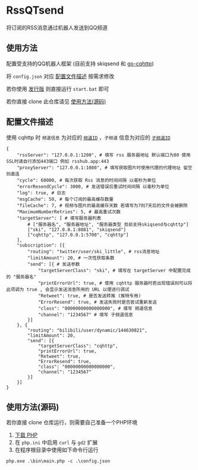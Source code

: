 # RssQTsend
将订阅的RSS消息通过机器人发送到QQ频道

## 使用方法

配置受支持的QQ机器人框架 (目前支持 skiqsend 和 [go-cqhttp](https://github.com/Mrs4s/go-cqhttp/))

将 `config.json` 对应 [配置文件描述](#配置文件描述) 按需求修改

若你使用 [发行版](https://github.com/skilittle/RssQTsend/releases) 则直接运行 `start.bat` 即可

若你直接 clone 此仓库请见 [使用方法(源码)](#使用方法源码)

## 配置文件描述

使用 cqhttp 时 `频道信息` 为对应的 [`频道ID`](https://github.com/Mrs4s/go-cqhttp/blob/master/docs/guild.md#%E6%94%B6%E5%88%B0%E9%A2%91%E9%81%93%E6%B6%88%E6%81%AF) ，`子频道` 信息为对应的 [`子频道ID`](https://github.com/Mrs4s/go-cqhttp/blob/master/docs/guild.md#%E6%94%B6%E5%88%B0%E9%A2%91%E9%81%93%E6%B6%88%E6%81%AF)

```
{
	"rssServer": "127.0.0.1:1200", # 填写 rss 服务器地址 默认端口为80 使用SSL时请自行添加443端口 例如 rsshub.app:443
	"proxyServer": "127.0.0.1:1080", # 填写获取图片时使用代理的代理地址 留空则直连
	"cycle": 60000, # 每次获取 Rss 消息的时间间隔 以毫秒为单位
	"errorResendCycle": 3000, # 发送错误后重试时间间隔 以毫秒为单位
	"log": true, # 日志
	"msgCache": 50, # 每个订阅的最高缓存数量
	"fileCache": 7, # 视频与图片的最高缓存天数 若填写为7则7天后的文件会被删除
	"MaximumNumberRetries": 5, # 最高重试次数
	"targetServer": [ # 填写服务器列表
		# ["服务器名", "服务器地址", "服务器类型 目前支持skiqsend与cqhttp"]
		["ski", "127.0.0.1:8081", "skiqsend"]
		["cqhttp", "127.0.0.1:5700", "cqhttp"]
	],
	"subscription": [{
		"routing": "twitter/user/ski_little", # rss消息地址
		"limitAmount": 20, # 一次性获取条数
		"send": [{ # 发送参数
			"targetServerClass": "ski", # 填写在 targetServer 中配置完成的 "服务器名"
			"printErrorUrl": true, # 使用 cqhttp 服务器时若出现错误则可以将此项调为 true , 会显示发送消息所用的 URL 以便进行调试
			"Retweet": true, # 是否发送转推 (推特专用)
			"ErrorResend": true, # 发送失败时是否尝试重新发送
			"class": "00000000000000000", # 填写 频道信息
			"channel": "1234567" # 填写 子频道信息
		}]
	}, {
		"routing": "bilibili/user/dynamic/144630821",
		"limitAmount": 20,
		"send": [{
			"targetServerClass": "cqhttp",
			"printErrorUrl": true,
			"Retweet": true,
			"ErrorResend": true,
			"class": "00000000000000000",
			"channel": "1234567"
		}]
	}]
}
```

## 使用方法(源码)

若你直接 clone 仓库运行，则需要自己准备一个PHP环境

1. [下载 PHP](https://www.php.net/downloads.php)
2. 在 `php.ini` 中启用 `curl` 与 `gd2` 扩展
3. 在程序根目录中使用如下命令行运行

```php.exe .\bin\main.php -c .\config.json```

